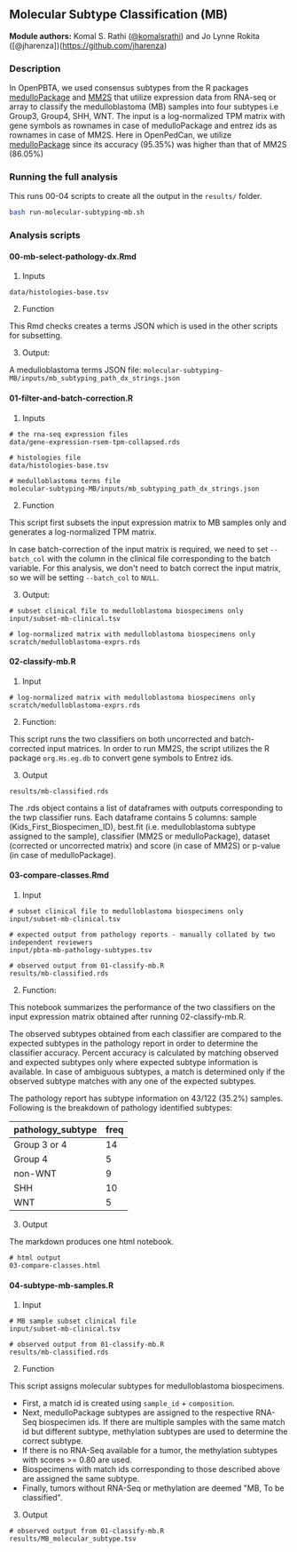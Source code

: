 ## Molecular Subtype Classification (MB)

**Module authors:** Komal S. Rathi ([@komalsrathi](https://github.com/komalsrathi)) and Jo Lynne Rokita ([@jharenza])(https://github.com/jharenza)

### Description

In OpenPBTA, we used consensus subtypes from the R packages [medulloPackage](https://github.com/d3b-center/medullo-classifier-package) and [MM2S](https://github.com/cran/MM2S) that utilize expression data from RNA-seq or array to classify the medulloblastoma (MB) samples into four subtypes i.e Group3, Group4, SHH, WNT. 
The input is a log-normalized TPM matrix with gene symbols as rownames in case of medulloPackage and entrez ids as rownames in case of MM2S.
Here in OpenPedCan, we utilize [medulloPackage](https://github.com/d3b-center/medullo-classifier-package) since its accuracy (95.35%) was higher than that of MM2S (86.05%) 

### Running the full analysis

This runs 00-04 scripts to create all the output in the `results/` folder.

```sh
bash run-molecular-subtyping-mb.sh
```

### Analysis scripts

#### 00-mb-select-pathology-dx.Rmd

1. Inputs

```
data/histologies-base.tsv
```

2. Function

This Rmd checks creates a terms JSON which is used in the other scripts for subsetting.

3. Output:

A medulloblastoma terms JSON file:
`molecular-subtyping-MB/inputs/mb_subtyping_path_dx_strings.json`

#### 01-filter-and-batch-correction.R

1. Inputs

```
# the rna-seq expression files
data/gene-expression-rsem-tpm-collapsed.rds

# histologies file
data/histologies-base.tsv

# medulloblastoma terms file
molecular-subtyping-MB/inputs/mb_subtyping_path_dx_strings.json
```

2. Function

This script first subsets the input expression matrix to MB samples only and generates a log-normalized TPM matrix.

In case batch-correction of the input matrix is required, we need to set `--batch_col` with the column in the clinical file corresponding to the batch variable. 
For this analysis, we don't need to batch correct the input matrix, so we will be setting `--batch_col` to `NULL`.

3. Output:

```
# subset clinical file to medulloblastoma biospecimens only
input/subset-mb-clinical.tsv

# log-normalized matrix with medulloblastoma biospecimens only
scratch/medulloblastoma-exprs.rds
```

#### 02-classify-mb.R

1. Input

```
# log-normalized matrix with medulloblastoma biospecimens only
scratch/medulloblastoma-exprs.rds
```

2. Function:

This script runs the two classifiers on both uncorrected and batch-corrected input matrices. 
In order to run MM2S, the script utilizes the R package `org.Hs.eg.db`  to convert gene symbols to Entrez ids.

3. Output

```
results/mb-classified.rds
```

The .rds object contains a list of dataframes with outputs corresponding to the twp classifier runs. 
Each dataframe contains 5 columns: sample (Kids_First_Biospecimen_ID), best.fit (i.e. medulloblastoma subtype assigned to the sample), classifier (MM2S or medulloPackage), dataset (corrected or uncorrected matrix) and score (in case of MM2S) or p-value (in case of medulloPackage).  

#### 03-compare-classes.Rmd

1. Input

```
# subset clinical file to medulloblastoma biospecimens only
input/subset-mb-clinical.tsv

# expected output from pathology reports - manually collated by two independent reviewers
input/pbta-mb-pathology-subtypes.tsv

# observed output from 01-classify-mb.R
results/mb-classified.rds
```

2. Function:

This notebook summarizes the performance of the two classifiers on the input expression matrix obtained after running 02-classify-mb.R.

The observed subtypes obtained from each classifier are compared to the expected subtypes in the pathology report in order to determine the classifier accuracy. 
Percent accuracy is calculated by matching observed and expected subtypes only where expected subtype information is available. In case of ambiguous subtypes, a match is determined only if the observed subtype matches with any one of the expected subtypes.

The pathology report has subtype information on 43/122 (35.2%) samples. 
Following is the breakdown of pathology identified subtypes:

| pathology_subtype | freq |
|-------------------|------|
| Group 3 or 4      | 14   |
| Group 4           | 5    |
| non-WNT           | 9    |
| SHH               | 10   |
| WNT               | 5    |

3. Output

The markdown produces one html notebook.

```
# html output
03-compare-classes.html
```

#### 04-subtype-mb-samples.R

1. Input

```
# MB sample subset clinical file
input/subset-mb-clinical.tsv

# observed output from 01-classify-mb.R
results/mb-classified.rds
```

2. Function

This script assigns molecular subtypes for medulloblastoma biospecimens.
- First, a match id is created using `sample_id` + `composition`.
- Next, medulloPackage subtypes are assigned to the respective RNA-Seq biospecimen ids.
If there are multiple samples with the same match id but different subtype, methylation subtypes are used to determine the correct subtype.
- If there is no RNA-Seq available for a tumor, the methylation subtypes with scores >= 0.80 are used.
- Biospecimens with match ids corresponding to those described above are assigned the same subtype.
- Finally, tumors without RNA-Seq or methylation are deemed "MB, To be classified".

3. Output

```
# observed output from 01-classify-mb.R
results/MB_molecular_subtype.tsv
```
